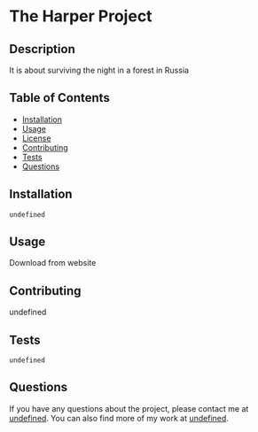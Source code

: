 # The Harper Project


## Description

It is about surviving the night in a forest in Russia

## Table of Contents

- [Installation](#installation)
- [Usage](#usage)
- [License](#license)
- [Contributing](#contributing)
- [Tests](#tests)
- [Questions](#questions)

## Installation

```
undefined
```

## Usage

Download from website



## Contributing

undefined

## Tests

```
undefined
```

## Questions

If you have any questions about the project, please contact me at [undefined](mailto:undefined).
You can also find more of my work at [undefined](https://github.com/undefined).
